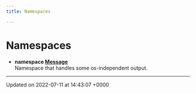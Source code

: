 ```yaml
---
title: Namespaces

---
```


# Namespaces




* **namespace [Message](/Namespaces/namespaceMessage.md)** <br>Namespace that handles some os-independent output. 



-------------------------------

Updated on 2022-07-11 at 14:43:07 +0000

